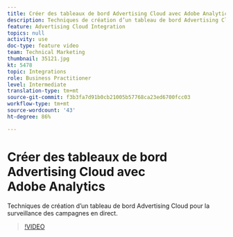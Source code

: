 ```yaml
---
title: Créer des tableaux de bord Advertising Cloud avec Adobe Analytics
description: Techniques de création d’un tableau de bord Advertising Cloud pour la surveillance des campagnes en direct.
feature: Advertising Cloud Integration
topics: null
activity: use
doc-type: feature video
team: Technical Marketing
thumbnail: 35121.jpg
kt: 5478
topic: Integrations
role: Business Practitioner
level: Intermediate
translation-type: tm+mt
source-git-commit: f3b3fa7d91b0cb21005b57768ca23ed6700fcc03
workflow-type: tm+mt
source-wordcount: '43'
ht-degree: 86%

---
```



# Créer des tableaux de bord Advertising Cloud avec Adobe Analytics

Techniques de création d’un tableau de bord Advertising Cloud pour la surveillance des campagnes en direct.

>[!VIDEO](https://video.tv.adobe.com/v/35121/?quality=12&learn=on)
